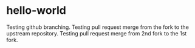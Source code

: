 # hello-world

Testing github branching.
Testing pull request merge from the fork to the upstream repository.
Testing pull request merge from 2nd fork to the 1st fork.

